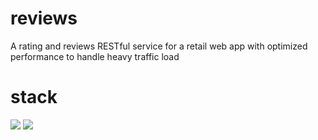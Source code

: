# reviews
A rating and reviews RESTful service for a retail web app with optimized performance to handle heavy traffic load


# stack
<a>
<img src="https://img.shields.io/badge/Node.js-339933?style=for-the-badge&logo=nodedotjs&logoColor=white" />
<img src="https://img.shields.io/badge/PostgreSQL-316192?style=for-the-badge&logo=postgresql&logoColor=white" />
  </a>

